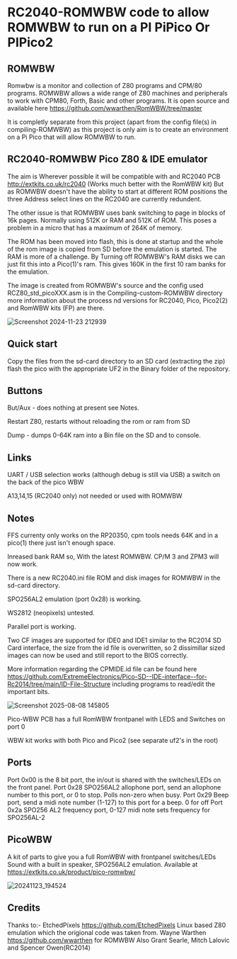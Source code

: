 # RC2040-ROMWBW code to allow ROMWBW to run on a PI PiPico Or PIPico2

## ROMWBW
Romwbw is a monitor and collection of Z80 programs and CPM/80 programs. ROMWBW allows a wide range of Z80 machines and peripherals to work with CPM80, Forth, Basic and other programs. 
It is open source and available here https://github.com/wwarthen/RomWBW/tree/master 

It is completly separate from this project (apart from the config file(s) in compiling-ROMWBW) as this project is only aim is to create an environment on a Pi Pico that will allow ROMWBW to run. 

## RC2040-ROMWBW Pico Z80 & IDE emulator
The aim is Wherever possible it will be compatible with and RC2040 PCB http://extkits.co.uk/rc2040 (Works much better with the RomWBW kit)
But as ROMWBW doesn't have the ability to start at different ROM positions the three Address select lines on the RC2040 are currently redundent.

The other issue is that ROMWBW uses bank switching to page in blocks of 16k pages. Normally using 512K or RAM and 512K of ROM. This poses a problem in a micro that has a maximum of 264K of memory. 

The ROM has been moved into flash, this is done at startup and the whole of the rom image is copied from SD before the emulation is started. 
The RAM is more of a challenge. By Turning off ROMWBW's RAM disks we can just fit this into a Pico(1)'s ram. This gives 160K in the first 10 ram banks for the emulation.

The image is created from ROMWBW's source and the config used RCZ80_std_picoXXX.asm is in the Compiling-custom-ROMWBW directory
more information about the process nd versions for RC2040, Pico, Pico2(2) and RomWBW kits (FP) are there.

![Screenshot 2024-11-23 212939](https://github.com/user-attachments/assets/90fe8368-67ae-4220-b8b3-bf5141625553)

## Quick start
Copy the files from the sd-card directory to an SD card (extracting the zip)
flash the pico with the appropriate UF2 in the Binary folder of the repository. 


## Buttons

But/Aux - does nothing at present see Notes.

Restart Z80, restarts without reloading the rom or ram from SD

Dump - dumps 0-64K ram into a Bin file on the SD and to console.

## Links 
UART / USB selection works (although debug is still via USB) a switch on the back of the pico WBW

A13,14,15 (RC2040 only) not needed or used with ROMWBW

## Notes
FFS currenty only works on the RP20350, cpm tools needs 64K and in a pico(1) there just isn't enough space.

Inreased bank RAM so, With the latest ROMWBW. CP/M 3 and ZPM3 will now work.

There is a new RC2040.ini file ROM and disk images for ROMWBW in the sd-card directory.

SPO256AL2 emulation (port 0x28) is working. 

WS2812 (neopixels) untested.

Parallel port is working.

Two CF images are supported for IDE0 and IDE1 similar to the RC2014 SD Card interface, the size from the id file is overwritten, so 2 dissimillar sized images can now be used and still report to the BIOS correctly.

More information regarding the CPMIDE.id file can be found here https://github.com/ExtremeElectronics/Pico-SD--IDE-interface--for-Rc2014/tree/main/ID-File-Structure including programs to read/edit the important bits.

![Screenshot 2025-08-08 145805](https://github.com/user-attachments/assets/f77c70b0-3032-4bc9-b63d-40de7def95be)


Pico-WBW PCB has a full RomWBW frontpanel with LEDS and Switches on port 0

WBW kit works with both Pico and Pico2 (see separate uf2's in the root)

## Ports 
Port 0x00 is the 8 bit port, the in/out is shared with the switches/LEDs on the front panel. 
Port 0x28 SPO256AL2 allophone port, send an allophone number to this port, or 0 to stop. Polls non-zero when busy.
Port 0x29 Beep port, send a midi note number (1-127) to this port for a beep. 0 for off
Port 0x2a SPO256 AL2 frequency port, 0-127 midi note sets frequency for SPO256AL-2

## PicoWBW
A kit of parts to give you a full RomWBW with frontpanel switches/LEDs Sound with a built in speaker, SPO256AL2 emulation. Available at https://extkits.co.uk/product/pico-romwbw/

![20241123_194524](https://github.com/user-attachments/assets/9bb83998-a8b4-4b08-9177-76e0209d4d85)





## Credits
Thanks to:-
EtchedPixels https://github.com/EtchedPixels Linux based Z80 emulation which the origional code was taken from.
Wayne Warthen https://github.com/wwarthen  for ROMWBW
Also
Grant Searle, Mitch Lalovic and Spencer Owen(RC2014)



